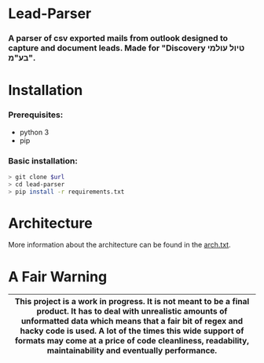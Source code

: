 # Lead-Parser

### A parser of csv exported mails from outlook designed to capture and document leads. Made for "Discovery טיול עולמי בע"מ".

# Installation

### Prerequisites:

- python 3
- pip

### Basic installation:

```bash
> git clone $url
> cd lead-parser
> pip install -r requirements.txt
```

# Architecture

More information about the architecture can be found in the [arch.txt](arch.txt).

# A Fair Warning

| This project is a work in progress. It is not meant to be a final product. It has to deal with unrealistic amounts of unformatted data which means that a fair bit of regex and hacky code is used. A lot of the times this wide support of formats may come at a price of code cleanliness, readability, maintainability and eventually performance. |
|-------------------------------------------------------------------------------------------------------------------------------------------------------------------------------------------------------------------------------------------------------------------------------------------------------------------------------------------------------|